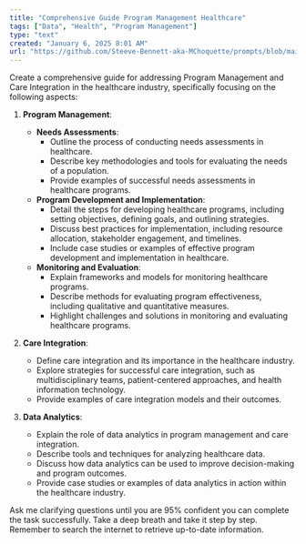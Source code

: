 ```yaml
---
title: "Comprehensive Guide Program Management Healthcare"
tags: ["Data", "Health", "Program Management"]
type: "text"
created: "January 6, 2025 8:01 AM"
url: "https://github.com/Steeve-Bennett-aka-MChoquette/prompts/blob/main/comprehensive_guide_program_management_healthcare.md"
---
```


Create a comprehensive guide for addressing Program Management and Care Integration in the healthcare industry, specifically focusing on the following aspects:

1. **Program Management**:
    - **Needs Assessments**:
        - Outline the process of conducting needs assessments in healthcare.
        - Describe key methodologies and tools for evaluating the needs of a population.
        - Provide examples of successful needs assessments in healthcare programs.
    - **Program Development and Implementation**:
        - Detail the steps for developing healthcare programs, including setting objectives, defining goals, and outlining strategies.
        - Discuss best practices for implementation, including resource allocation, stakeholder engagement, and timelines.
        - Include case studies or examples of effective program development and implementation in healthcare.
    - **Monitoring and Evaluation**:
        - Explain frameworks and models for monitoring healthcare programs.
        - Describe methods for evaluating program effectiveness, including qualitative and quantitative measures.
        - Highlight challenges and solutions in monitoring and evaluating healthcare programs.
  
2. **Care Integration**:
    - Define care integration and its importance in the healthcare industry.
    - Explore strategies for successful care integration, such as multidisciplinary teams, patient-centered approaches, and health information technology.
    - Provide examples of care integration models and their outcomes.

3. **Data Analytics**:
    - Explain the role of data analytics in program management and care integration.
    - Describe tools and techniques for analyzing healthcare data.
    - Discuss how data analytics can be used to improve decision-making and program outcomes.
    - Provide case studies or examples of data analytics in action within the healthcare industry.

Ask me clarifying questions until you are 95% confident you can complete the task successfully. Take a deep breath and take it step by step. Remember to search the internet to retrieve up-to-date information.